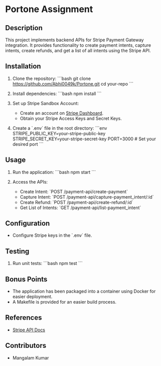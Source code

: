 # Portone Assignment

## Description

This project implements backend APIs for Stripe Payment Gateway integration. It provides functionality to create payment intents, capture intents, create refunds, and get a list of all intents using the Stripe API.

## Installation

1. Clone the repository:
   \`\`\`bash
   git clone https://github.com/Abhi0049k/Portone.git
   cd your-repo
   \`\`\`

2. Install dependencies:
   \`\`\`bash
   npm install
   \`\`\`

3. Set up Stripe Sandbox Account:
   - Create an account on [Stripe Dashboard](https://dashboard.stripe.com/register).
   - Obtain your Stripe Access Keys and Secret Keys.

4. Create a \`.env\` file in the root directory:
   \`\`\`env
   STRIPE_PUBLIC_KEY=your-stripe-public-key
   STRIPE_SECRET_KEY=your-stripe-secret-key
   PORT=3000  # Set your desired port
   \`\`\`

## Usage

1. Run the application:
   \`\`\`bash
   npm start
   \`\`\`

2. Access the APIs:
   - Create Intent: \`POST /payment-api/create-payment\`
   - Capture Intent: \`POST /payment-api/capture-payment_intent/:id\`
   - Create Refund: \`POST /payment-api/create-refund/:id\`
   - Get List of Intents: \`GET /payment-api/list-payment_intent\`

## Configuration

- Configure Stripe keys in the \`.env\` file.

## Testing

1. Run unit tests:
   \`\`\`bash
   npm test
   \`\`\`

## Bonus Points

- The application has been packaged into a container using Docker for easier deployment.
- A Makefile is provided for an easier build process.

## References

- [Stripe API Docs](https://stripe.com/docs/api/payment_intents)

## Contributors

- Mangalam Kumar